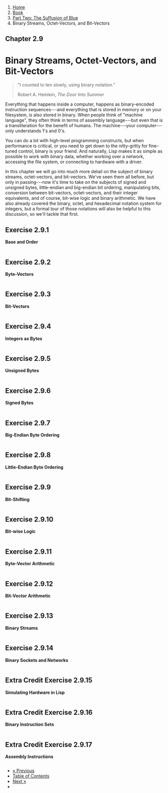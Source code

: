 <ol class="breadcrumb">
  <li><a href="/">Home</a></li>
  <li><a href="/book/">Book</a></li>
  <li><a href="/book/2-0-0-overview/">Part Two: The Suffusion of Blue</a></li>
  <li class="active">Binary Streams, Octet-Vectors, and Bit-Vectors</li>
</ol>

## Chapter 2.9

# Binary Streams, Octet-Vectors, and Bit-Vectors

> "I counted to ten slowly, using binary notation."
> <footer>Robert A. Heinlein, <em>The Door Into Summer</em></footer>

Everything that happens inside a computer, happens as binary-encoded instruction sequences---and everything that is stored in memory or on your filesystem, is also stored in binary.  When people think of "machine language", they often think in terms of assembly language---but even that is a transliteration for the benefit of humans.  The machine---your computer---only understands 1's and 0's.

You can do a lot with high-level programming constructs, but when performance is critical, or you need to get down to the nitty-gritty for fine-tuned control, binary is your friend.  And naturally, Lisp makes it as simple as possible to work with binary data, whether working over a network, accessing the file system, or connecting to hardware with a driver.

In this chapter we will go into much more detail on the subject of binary streams, octet-vectors, and bit-vectors.  We've seen them all before, but only in passing---now it's time to take on the subjects of signed and unsigned bytes, little-endian and big-endian bit ordering, manipulating bits, conversion between bit-vectors, octet-vectors, and their integer equivalents, and of course, bit-wise logic and binary arithmetic.  We have also already covered the binary, octet, and hexadecimal notation system for integers, but a formal tour of those notations will also be helpful to this discussion, so we'll tackle that first.

## Exercise 2.9.1

**Base and Order**

```lisp

```

## Exercise 2.9.2

**Byte-Vectors**

```lisp

```

## Exercise 2.9.3

**Bit-Vectors**

```lisp

```

## Exercise 2.9.4

**Integers as Bytes**

```lisp

```

## Exercise 2.9.5

**Unsigned Bytes**

```lisp

```

## Exercise 2.9.6

**Signed Bytes**

```lisp

```

## Exercise 2.9.7

**Big-Endian Byte Ordering**

```lisp

```

## Exercise 2.9.8

**Little-Endian Byte Ordering**

```lisp

```

## Exercise 2.9.9

**Bit-Shifting**

```lisp

```

## Exercise 2.9.10

**Bit-wise Logic**

```lisp

```

## Exercise 2.9.11

**Byte-Vector Arithmetic**

```lisp

```

## Exercise 2.9.12

**Bit-Vector Arithmetic**

```lisp

```

## Exercise 2.9.13

**Binary Streams**

```lisp

```

## Exercise 2.9.14

**Binary Sockets and Networks**

```lisp

```

## Extra Credit Exercise 2.9.15

**Simulating Hardware in Lisp**

```lisp

```

## Extra Credit Exercise 2.9.16

**Binary Instruction Sets**

```lisp

```

## Extra Credit Exercise 2.9.17

**Assembly Instructions**

```lisp

```

<ul class="pager">
  <li class="previous"><a href="/book/2-08-0-number-theory/">&laquo; Previous</a></li>
  <li><a href="/book/">Table of Contents</a></li>
  <li class="next"><a href="/book/2-10-0-improved-text-adventure-engine.md">Next &raquo;</a><li>
</ul>
